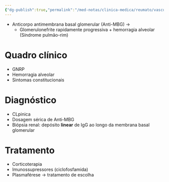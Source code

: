 ```yaml
---
{"dg-publish":true,"permalink":"/med-notas/clinica-medica/reumato/vasculites/doenca-de-goodpasture/","tags":["review"]}
---
```


- Anticorpo antimembrana basal glomerular (Anti-MBG) ->
	- Glomerulonefrite rapidamente progressiva + hemorragia alveolar (Síndrome pulmão-rim)
# Quadro clínico
- GNRP
- Hemorragia alveolar
- Sintomas constitucionais

# Diagnóstico
- CLpinica
- Dosagem sérica de Anti-MBG
- Biópsia renal: depósito **linear** de IgG ao longo da membrana basal glomerular

# Tratamento
- Corticoterapia
- Imunossupressores (ciclofosfamida)
- Plasmaférese -> tratamento de escolha